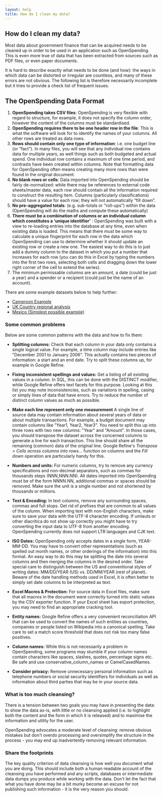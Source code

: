 ```yaml
---
layout: help
title: How do I clean my data?
---
```


## How do I clean my data?

Most data about government finance that can be acquired needs to be cleaned up in order to be used in an application such as OpenSpending. This is even more true of data that has been extracted from sources such as PDF files, or even paper documents. 

It is hard to describe exactly what needs to be done (and how): the ways in which data can be distorted or irregular are countless, and many of
these errors are not obvious. The following list is therefore
necessarily incomplete but it tries to provide a check list of frequent
issues.

## The OpenSpending Data Format


1. **OpenSpending takes CSV files**: OpenSpending is very flexible with regard to structure, for example, it does not specify the column order, however the content of the columns must be standardised.
2. **OpenSpending requires there to be one header row in the file**: This is what the software will look for to identify the names of your columns. All other rows are treated as data rows.
3. **Rows should contain only one type of information**: i.e. one budget line (or “fact”). In many files, you will see that any individual row contains data for multiple years, as well things such as both budgeted and actual spend. One individual row contains a maximum of one time period, and contrasts have been created within columns. Note that formatting data for OpenSpending often means creating many more rows than were found in the original document.
4. **No blank rows or cells**: Data imported into OpenSpending should be fairly de-normalized: while there may be references to external code sheets/master data, each row should contain all the information required to construct the resulting item. Columns (particularly classifications) should have a value for each row; they will not automatically “fill down”.
5. **No pre-aggregated totals**: (e.g. sub-totals or “roll-ups”) within the data (OpenSpending will do the maths and compute these automatically)
6. **There must be a combination of columns or an individual column which constitutes a ‘unique identifier’** : OpenSpending was built with a view to re-loading entries into the database at any time, even when existing data is loaded. This means that there must be some way to calculate a unique fingerprint for each row in the data which OpenSpending can use to determine whether it should update an existing row or create a new one. The easiest way to do this is to just add a dummy column to the dataset in which you put a number that increases for each row (you can do this in Excel by typing the numbers into the first two rows, selecting both cells and dragging down the lower right
corner of the cell to extend the series).
7. The minimum permissable columns are an amount, a date (could be just a year) and a spender or a recipient (could just be the name of an account).

There are some example datasets below to help further:

* [Cameroon Example](https://docs.google.com/spreadsheet/ccc?key=0AplklDf0nYxWdG5CSDBqVDkwLUx6cmZDZVZyUWE4V1E#gid=0)
* [UK Country regional analysis](https://docs.google.com/spreadsheet/ccc?key=0Aon3JiuouxLUdFlrUXVXZ3FiT3RvM3NHVmxrYkdqVlE#gid=0)
* [Mexico (Simplest possible example)](http://datahub.io/dataset/fundar-mx-budget/resource/658e2207-4bb1-4834-ab31-341f90e8ff7a)


### Some common problems 

Below are some common patterns with the data and how to fix them:

* **Splitting columns:** Check that each column in your data only contains a single logical value. For example, a time column may include entries like "December 2001 to January 2006". This actually contains two pieces of information: a start and an end date. Try to split these columns up, for example in Google Refine.

* **Fixing inconsistent spellings and values:** Get a listing of all existing values in a column. In SQL, this can be done with the DISTINCT modifier, while Google Refine offers text facets for this purpose. Looking at this list you may note inconsistencies, such as variations in spelling, casing or simply lines of data that have errors. Try to reduce the number of distinct column values as much as possible.

* **Make each line represent only one measurement** A single line of source data may contain information about several years of data or about multiple transactions. For example, a budget document may contain columns like "Year1, Year2, Year3". You need to split this up into three rows with two new columns: "Year" and "Amount". In those cases, you should transpose the dataset across the concerned columns to generate a line for each transaction. This line should share all the remaining (common) data of the original line. Google Refine's *Transpose > Cells across columns into rows...* function on columns and the *Fill down* operation are particularly handy for this.

* **Numbers and units:** For numeric columns, try to remove any currency specifications and non-decimal separators, such as commas for thousands steps (NNN,NNN.NN). All dates imported into OpenSpending must be of the form NNNN.NN, additional commas or spaces should be removed. Make sure the unit is a single number and not shortened by thousands or millions.

* **Text & Encoding:** In text columns, remove any surrounding spaces, commas and full stops. Get rid of prefixes that are common to all values of the column. When importing text with non-English characters, make sure to save your data with the UTF-8 character encoding. If umlauts or other diacritica do not show up correctly you might have to try converting the input data to UTF-8 from another encoding. OpenSpending currently does not support LTR languages and CJK text.

* **ISO Dates:** OpenSpending only accepts dates in a single form, YEAR-MM-DD. You may have to convert other representations (such as spelled out month names, or other orderings of the information) into this format. An easy way to do this may be splitting the date into several columns and then merging the columns in the desired order. Take special care to distinguish between the US and conventional styles of writing dates: MM/DD/YEAR (US) vs. DD/MM/YEAR (rest of planet). Beware of the date handling methods used in Excel, it is often better to simply set date columns to be interpreted as text.

* **Excel Macros & Protection:** For source data in Excel files, make sure that all macros in the document were correctly turned into static values by the CSV exporter function. If your Excel sheet has export protection, you may need to find an appropriate cracking tool.

* **Entity names:** Google Refine offers a very convenient reconciliation API that can be used to convert the names of such entities as countries, companies or people listed on Wikipedia into a canonical spelling. Take care to set a match score threshold that does not risk too many false positives.

* **Column names:** While this is not necessarily a problem in OpenSpending, some programs may stumble if your column names contain characters like spaces, slashes, quotes, percentage signs etc. Be safe and use conservative_column_names or CamelCasedNames.

* **Consider privacy:** Remove unnecessary personal information such as telephone numbers or social security identifiers for individuals as well as information about third parties that may be in your source data.

### What is too much cleansing?

There is a tension between two goals you may have in presenting the data: to show the data as-is, with little or no cleansing applied (i.e. to highlight both the content and the form in which it is  released) and to maximise the information and utility for the user. 

OpenSpending advocates a moderate level of cleansing: remove obvious mistakes but don't overdo processing and oversimplify the structure in the process - you may end up inadvertently removing relevant information.

### Share the footprints

The key quality criterion of data cleansing is how well you document what you are doing. This should include both a human readable account of the cleansing you have performed and any scripts, databases or intermediate data dumps you produce while working with the data. Don't let the fact that what you have done may be a bit murky become an excuse for not publishing such information - it is the very reason you should.


